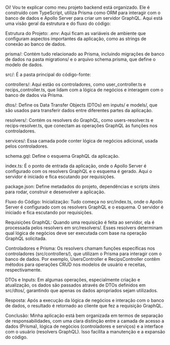 Oi! Vou te explicar como meu projeto backend está organizado. Ele é construído com TypeScript, utiliza Prisma como ORM para interagir com o banco de dados e Apollo Server para criar um servidor GraphQL. Aqui está uma visão geral da estrutura e do fluxo do código:

Estrutura do Projeto:
.env: Aqui ficam as variáveis de ambiente que configuram aspectos importantes da aplicação, como as strings de conexão ao banco de dados.

prisma/: Contém tudo relacionado ao Prisma, incluindo migrações de banco de dados na pasta migrations/ e o arquivo schema.prisma, que define o modelo de dados.

src/: É a pasta principal do código-fonte:

controllers/: Aqui estão os controladores, como user_controller.ts e recips_controller.ts, que lidam com a lógica de negócios e interagem com o banco de dados via Prisma.

dtos/: Define os Data Transfer Objects (DTOs) em inputs/ e models/, que são usados para transferir dados entre diferentes partes da aplicação.

resolvers/: Contém os resolvers do GraphQL, como users-resolver.ts e recips-resolver.ts, que conectam as operações GraphQL às funções nos controladores.

services/: Essa camada pode conter lógica de negócios adicional, usada pelos controladores.

schema.gql: Define o esquema GraphQL da aplicação.

index.ts: É o ponto de entrada da aplicação, onde o Apollo Server é configurado com os resolvers GraphQL e o esquema é gerado. Aqui o servidor é iniciado e fica escutando por requisições.

package.json: Define metadados do projeto, dependências e scripts úteis para rodar, construir e desenvolver a aplicação.

Fluxo do Código:
Inicialização: Tudo começa no src/index.ts, onde o Apollo Server é configurado com os resolvers GraphQL e o esquema. O servidor é iniciado e fica escutando por requisições.

Requisições GraphQL: Quando uma requisição é feita ao servidor, ela é processada pelos resolvers em src/resolvers/. Esses resolvers determinam qual lógica de negócios deve ser executada com base na operação GraphQL solicitada.

Controladores e Prisma: Os resolvers chamam funções específicas nos controladores (src/controllers/), que utilizam o Prisma para interagir com o banco de dados. Por exemplo, UsersController e RecipsController contêm métodos para operações CRUD nos modelos de usuário e receitas, respectivamente.

DTOs e Inputs: Em algumas operações, especialmente criação e atualização, os dados são passados através de DTOs definidos em src/dtos/, garantindo que apenas os dados apropriados sejam utilizados.

Resposta: Após a execução da lógica de negócios e interação com o banco de dados, o resultado é retornado ao cliente que fez a requisição GraphQL.

Conclusão:
Minha aplicação está bem organizada em termos de separação de responsabilidades, com uma clara distinção entre a camada de acesso a dados (Prisma), lógica de negócios (controladores e serviços) e a interface com o usuário (resolvers GraphQL). Isso facilita a manutenção e a expansão do código.